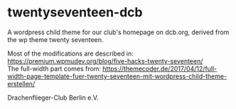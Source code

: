 # twentyseventeen-dcb
A wordpress child theme for our club's homepage on dcb.org, derived from the wp theme twenty seventeen.

Most of the modifications are described in: https://premium.wpmudev.org/blog/five-hacks-twenty-seventeen/<br/>
The full-width part comes from: https://themecoder.de/2017/04/12/full-width-page-template-fuer-twenty-seventeen-mit-wordpress-child-theme-erstellen/

Drachenflieger-Club Berlin e.V.
